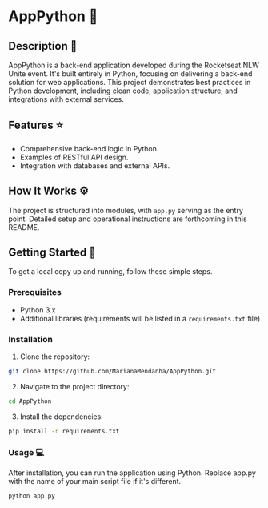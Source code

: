 # AppPython :snake:

## Description :page_facing_up:

AppPython is a back-end application developed during the Rocketseat NLW Unite event. It's built entirely in Python, focusing on delivering a back-end solution for web applications. This project demonstrates best practices in Python development, including clean code, application structure, and integrations with external services.

## Features :star:

- Comprehensive back-end logic in Python.
- Examples of RESTful API design.
- Integration with databases and external APIs.

## How It Works :gear:

The project is structured into modules, with `app.py` serving as the entry point. Detailed setup and operational instructions are forthcoming in this README.

## Getting Started :rocket:

To get a local copy up and running, follow these simple steps.

### Prerequisites

- Python 3.x
- Additional libraries (requirements will be listed in a `requirements.txt` file)

### Installation

1. Clone the repository:
```bash
git clone https://github.com/MarianaMendanha/AppPython.git
```
2. Navigate to the project directory:
```bash
cd AppPython
```
3. Install the dependencies:
```bash
pip install -r requirements.txt
```
### Usage :computer:
After installation, you can run the application using Python. Replace app.py with the name of your main script file if it's different.
```bash
python app.py
```

